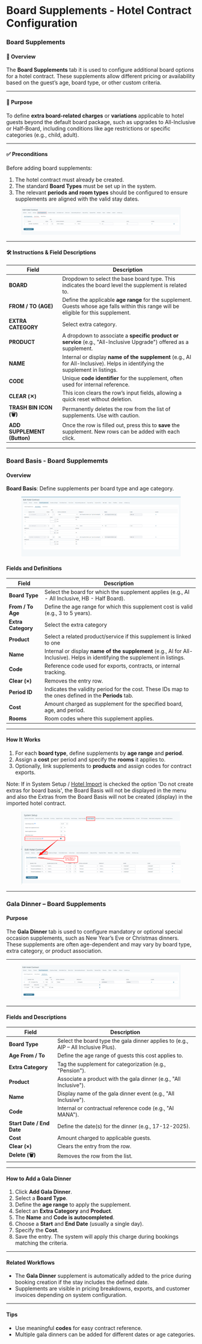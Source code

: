 # Board Supplements - Hotel Contract Configuration

### Board Supplements

#### 🧾 **Overview**

The **Board Supplements** tab it is used to configure additional board options for a hotel contract. These supplements allow different pricing or availability based on the guest’s age, board type, or other custom criteria.

***

#### 🎯 **Purpose**

To define **extra board-related charges** or **variations** applicable to hotel guests beyond the default board package, such as upgrades to All-Inclusive or Half-Board, including conditions like age restrictions or specific categories (e.g., child, adult).

***

#### ✅ **Preconditions**

Before adding board supplements:

1. The hotel contract must already be created.
2. The standard **Board Types** must be set up in the system.
3. The relevant **periods and room types** should be configured to ensure supplements are aligned with the valid stay dates.

<figure><img src="../.gitbook/assets/image (289).png" alt=""><figcaption></figcaption></figure>

***

#### 🛠️ **Instructions & Field Descriptions**

| **Field**                   | **Description**                                                                                                                        |
| --------------------------- | -------------------------------------------------------------------------------------------------------------------------------------- |
| **BOARD**                   | Dropdown to select the base board type. This indicates the board level the supplement is related to.                                   |
| **FROM / TO (AGE)**         | Define the applicable **age range** for the supplement. Guests whose age falls within this range will be eligible for this supplement. |
| **EXTRA CATEGORY**          | Select extra category.                                                                                                                 |
| **PRODUCT**                 | A dropdown to associate a **specific product or service** (e.g., "All-Inclusive Upgrade") offered as a supplement.                     |
| **NAME**                    | Internal or display **name of the supplement** (e.g., AI for All-Inclusive). Helps in identifying the supplement in listings.          |
| **CODE**                    | Unique **code identifier** for the supplement, often used for internal reference.                                                      |
| **CLEAR (✕)**               | This icon clears the row’s input fields, allowing a quick reset without deletion.                                                      |
| **TRASH BIN ICON (🗑️)**    | Permanently deletes the row from the list of supplements. Use with caution.                                                            |
| **ADD SUPPLEMENT (Button)** | Once the row is filled out, press this to **save** the supplement. New rows can be added with each click.                              |

***

### Board Basis - Board Supplememts

#### **Overview**

**Board Basis**: Define supplements per board type and age category.

<figure><img src="../.gitbook/assets/image (295).png" alt=""><figcaption></figcaption></figure>

#### Fields and Definitions

| Field              | Description                                                                                                                   |
| ------------------ | ----------------------------------------------------------------------------------------------------------------------------- |
| **Board Type**     | Select the board for which the supplement applies (e.g., AI - All Inclusive, HB - Half Board).                                |
| **From / To Age**  | Define the age range for which this supplement cost is valid (e.g., 3 to 5 years).                                            |
| **Extra Category** | Select the extra category                                                                                                     |
| **Product**        | Select a related product/service if this supplement is linked to one                                                          |
| **Name**           | Internal or display **name of the supplement** (e.g., AI for All-Inclusive). Helps in identifying the supplement in listings. |
| **Code**           | Reference code used for exports, contracts, or internal tracking.                                                             |
| **Clear (×)**      | Removes the entry row.                                                                                                        |
| **Period ID**      | Indicates the validity period for the cost. These IDs map to the ones defined in the **Periods** tab.                         |
| **Cost**           | Amount charged as supplement for the specified board, age, and period.                                                        |
| **Rooms**          | Room codes where this supplement applies.                                                                                     |

***

#### How It Works

1. For each **board type**, define supplements by **age range** and **period**.
2. Assign a **cost** per period and specify the **rooms** it applies to.
3. Optionally, link supplements to **products** and assign codes for contract exports.

Note: If in System Setup / [Hotel Import](../setup/system-setup/system-setup-hotel-import.md) is checked the option 'Do not create extras for board basis', the Board Basis will not be displayed in the menu and also the Extras from the Board Basis will not be created (display) in the imported hotel contract.

<figure><img src="../.gitbook/assets/image (3) (1) (1) (1) (1) (1) (1) (1) (1) (2).png" alt=""><figcaption></figcaption></figure>

***

### Gala Dinner – Board Supplements

#### Purpose

The **Gala Dinner** tab is used to configure mandatory or optional special occasion supplements, such as New Year’s Eve or Christmas dinners. These supplements are often age-dependent and may vary by board type, extra category, or product association.

***

<figure><img src="../.gitbook/assets/image (297).png" alt=""><figcaption></figcaption></figure>

***

#### Fields and Descriptions

| Field                     | Description                                                                        |
| ------------------------- | ---------------------------------------------------------------------------------- |
| **Board Type**            | Select the board type the gala dinner applies to (e.g., AIP – All Inclusive Plus). |
| **Age From / To**         | Define the age range of guests this cost applies to.                               |
| **Extra Category**        | Tag the supplement for categorization (e.g., "Pension").                           |
| **Product**               | Associate a product with the gala dinner (e.g., "All Inclusive").                  |
| **Name**                  | Display name of the gala dinner event (e.g., "All Inclusive").                     |
| **Code**                  | Internal or contractual reference code (e.g., "AI MANA").                          |
| **Start Date / End Date** | Define the date(s) for the dinner (e.g., 17-12-2025).                              |
| **Cost**                  | Amount charged to applicable guests.                                               |
| **Clear (×)**             | Clears the entry from the row.                                                     |
| **Delete (🗑️)**          | Removes the row from the list.                                                     |

***

#### How to Add a Gala Dinner

1. Click **Add Gala Dinner**.
2. Select a **Board Type**.
3. Define the **age range** to apply the supplement.
4. Select an **Extra Category** and **Product**.
5. The **Name** and **Code is autocompleted**.
6. Choose a **Start** and **End Date** (usually a single day).
7. Specify the **Cost**.
8. Save the entry. The system will apply this charge during bookings matching the criteria.

***

#### Related Workflows

* The **Gala Dinner** supplement is automatically added to the price during booking creation if the stay includes the defined date.
* Supplements are visible in pricing breakdowns, exports, and customer invoices depending on system configuration.

***

#### Tips

* Use meaningful **codes** for easy contract reference.
* Multiple gala dinners can be added for different dates or age categories.

